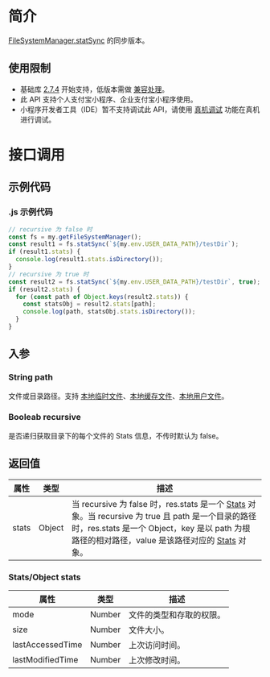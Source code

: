 # 简介

[FileSystemManager.statSync](https://opendocs.alipay.com/mini/api/022b6o) 的同步版本。

## 使用限制

- 基础库 [2.7.4](https://opendocs.alipay.com/mini/framework/lib-upgrade-v2) 开始支持，低版本需做 [兼容处理](https://docs.alipay.com/mini/framework/compatibility)。
- 此 API 支持个人支付宝小程序、企业支付宝小程序使用。
- 小程序开发者工具（IDE）暂不支持调试此 API，请使用 [真机调试](https://opendocs.alipay.com/mini/ide/remote-debug) 功能在真机进行调试。

# 接口调用

## 示例代码

### .js 示例代码

```javascript
// recursive 为 false 时
const fs = my.getFileSystemManager();
const result1 = fs.statSync(`${my.env.USER_DATA_PATH}/testDir`);
if (result1.stats) {
  console.log(result1.stats.isDirectory());
}
// recursive 为 true 时
const result2 = fs.statSync(`${my.env.USER_DATA_PATH}/testDir`, true);
if (result2.stats) {
  for (const path of Object.keys(result2.stats)) {
    const statsObj = result2.stats[path];
    console.log(path, statsObj.stats.isDirectory());
  }
}
```

## 入参

### String path

文件或目录路径。支持 [本地临时文件](https://opendocs.alipay.com/mini/03dt4s#%E6%9C%AC%E5%9C%B0%E4%B8%B4%E6%97%B6%E6%96%87%E4%BB%B6)、[本地缓存文件](https://opendocs.alipay.com/mini/03dt4s#%E6%9C%AC%E5%9C%B0%E7%BC%93%E5%AD%98%E6%96%87%E4%BB%B6)、[本地用户文件](https://opendocs.alipay.com/mini/03dt4s#%E6%9C%AC%E5%9C%B0%E7%94%A8%E6%88%B7%E6%96%87%E4%BB%B6)。

### Booleab recursive

是否递归获取目录下的每个文件的 Stats 信息，不传时默认为 false。

## 返回值

| **属性** | **类型** | **描述** |
| --- | --- | --- |
| stats | Object | 当 recursive 为 false 时，res.stats 是一个 [Stats](https://opendocs.alipay.com/mini/api/stats) 对象。当 recursive 为 true 且 path 是一个目录的路径时，res.stats 是一个 Object，key 是以 path 为根路径的相对路径，value 是该路径对应的 [Stats](https://opendocs.alipay.com/mini/api/stats) 对象。 |

### Stats/Object stats

| **属性**         | **类型** | **描述**       |
| ---------------- | -------- | -------------- |
| mode             | Number     | 文件的类型和存取的权限。         |
| size             | Number     | 文件大小。     |
| lastAccessedTime | Number     | 上次访问时间。 |
| lastModifiedTime | Number     | 上次修改时间。 |

